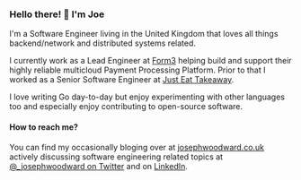 ### Hello there! 👋 I'm Joe

I'm a Software Engineer living in the United Kingdom that loves all things backend/network and distributed systems related.

I currently work as a Lead Engineer at [Form3](https://www.form3.tech/) helping build and support their highly reliable multicloud Payment Processing Platform. Prior to that I worked as a Senior Software Engineer at [Just Eat Takeaway](https://www.justeattakeaway.com/).

I love writing Go day-to-day but enjoy experimenting with other languages too and especially enjoy contributing to open-source software.

#### How to reach me?

You can find my occasionally bloging over at [josephwoodward.co.uk](https://josephwoodward.co.uk) actively discussing software engineering related topics at [@_josephwoodward on Twitter](https://twitter.com/_josephwoodward) and on [LinkedIn](https://www.linkedin.com/in/joseph-woodward2/).

<!--
**Demonthos/demonthos** is a ✨ _special_ ✨ repository because its `README.md` (this file) appears on your GitHub profile.

Here are some ideas to get you started:

- 🔭 I’m currently working on ...
- 🌱 I’m currently learning ...
- 👯 I’m looking to collaborate on ...
- 🤔 I’m looking for help with ...
- 💬 Ask me about ...
- 📫 How to reach me: ...
- 😄 Pronouns: ...
- ⚡ Fun fact: ...
-->

<!--
<div align="center">
    <img src="https://github-readme-stats.vercel.app/api?username=josephwoodward&theme=tokyonight&hide_rank=true"></img>
    <img src="https://github-readme-stats.vercel.app/api/top-langs/?username=josephwoodward&theme=tokyonight"></img>
</div>
-->

